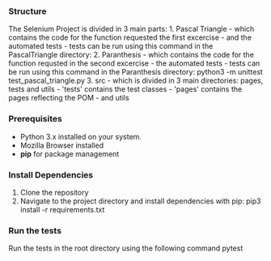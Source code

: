 ### Structure
The Selenium Project is divided in 3 main parts:
    1. Pascal Triangle 
        - which contains the code for the function requested the first excercise
        - and the automated tests
        - tests can be run using this command in the PascalTriangle directory: 
    2. Paranthesis
        - which contains the code for the function requsted in the second excercise
        - the automated tests 
        - tests can be run using this command in the Paranthesis directory: python3 -m unittest test_pascal_triangle.py
    3. src 
       - which is divided in 3 main directories: pages, tests and utils
            - 'tests' contains the test classes
            - 'pages' contains the pages reflecting the POM
            - and utils

### Prerequisites
- Python 3.x installed on your system.
- Mozilla Browser installed
- **pip** for package management

### Install Dependencies

1. Clone the repository
2. Navigate to the project directory and install dependencies with pip:
     pip3 install -r requirements.txt

### Run the tests
Run the tests in the root directory using the following command
    pytest